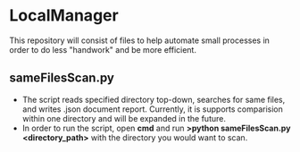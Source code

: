 # LocalManager

This repository will consist of files to help automate small processes in order to do less "handwork" and be more efficient.

## sameFilesScan.py
- The script reads specified directory top-down, searches for same files, and writes .json document report. Currently, it is supports comparision within one directory and will be expanded in the future.
- In order to run the script, open **cmd** and run **>python sameFilesScan.py <directory_path>** with the directory you would want to scan.
